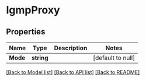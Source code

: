 # IgmpProxy

## Properties
Name | Type | Description | Notes
------------ | ------------- | ------------- | -------------
**Mode** | **string** |  | [default to null]

[[Back to Model list]](../README.md#documentation-for-models) [[Back to API list]](../README.md#documentation-for-api-endpoints) [[Back to README]](../README.md)



